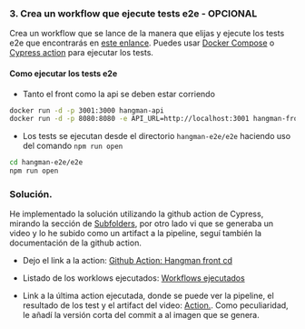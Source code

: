 ### 3. Crea un workflow que ejecute tests e2e - OPCIONAL

Crea un workflow que se lance de la manera que elijas y ejecute los tests e2e que encontrarás en [este enlance](https://github.com/Lemoncode/bootcamp-devops-lemoncode/tree/master/03-cd/03-github-actions/.start-code/hangman-e2e/e2e). Puedes usar [Docker Compose](https://docs.docker.com/compose/gettingstarted/) o [Cypress action](https://github.com/cypress-io/github-action) para ejecutar los tests.

#### Como ejecutar los tests e2e

* Tanto el front como la api se deben estar corriendo

```bash
docker run -d -p 3001:3000 hangman-api
docker run -d -p 8080:8080 -e API_URL=http://localhost:3001 hangman-front
```

* Los tests se ejecutan desde el directorio `hangman-e2e/e2e` haciendo uso del comando `npm run open`

```bash
cd hangman-e2e/e2e
npm run open
```

### Solución.

He implementado la solución utilizando la github action de Cypress, mirando la sección de  [Subfolders](https://github.com/cypress-io/github-action?tab=readme-ov-file#subfolders), por otro lado vi que se generaba un video y lo he subido como un artifact a la pipeline, seguí también la documentación de la github action.

- Dejo el link a la action: 
[Github Action: Hangman front cd](https://github.com/franjfgcarmo/gh-lemon-code-2024/blob/main/.github/workflows/hagman-e2e-ci.yaml)

- Listado de los worklows ejecutados: [Workflows ejecutados](https://github.com/franjfgcarmo/gh-lemon-code-2024/actions/workflows/hagman-e2e-ci.yaml)

- Link a la última action ejecutada, donde se puede ver la pipeline, el resultado de los test y el artifact del video: [Action.](https://github.com/franjfgcarmo/gh-lemon-code-2024/actions/runs/12854291067). Como peculiaridad, le añadí la versión corta del commit a al imagen que se genera.